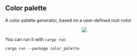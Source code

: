 ## Color palette

A color palette generator, based on a user-defined root color.

<div align="center">
  <a href="https://gfycat.com/dirtylonebighornsheep">
    <img src="https://github.com/hecrj/iced/raw/1a8d253611d3796b0a32b2f096bb54565a5292e0/examples/color_palette/screenshot.png">
  </a>
</div>

You can run it with `cargo run`:

```
cargo run --package color_palette
```
